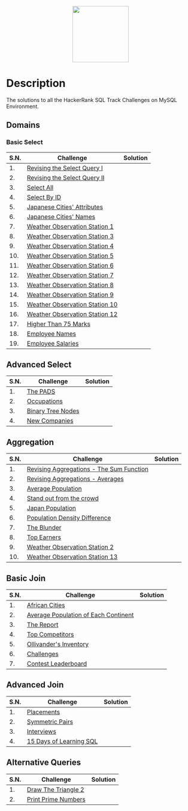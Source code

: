 <p align="center">
    <a href="https://www.hackerrank.com/jivan_katwal99">
        <img height="150" src="https://cdn.worldvectorlogo.com/logos/hackerrank.svg" />
    </a>
</p>

# Description

The solutions to all the HackerRank SQL Track Challenges on MySQL Environment.

## Domains

### Basic Select

|S.N.|Challenge |Solution|
|----|----------|--------|
|1.|[Revising the Select Query I](https://www.hackerrank.com/challenges/revising-the-select-query)||
|2.|[Revising the Select Query II](https://www.hackerrank.com/challenges/revising-the-select-query-2)||
|3.|[Select All](https://www.hackerrank.com/challenges/select-all-sql)||
|4.|[Select By ID](https://www.hackerrank.com/challenges/select-by-id)||
|5.|[Japanese Cities' Attributes](https://www.hackerrank.com/challenges/japanese-cities-attributes)||
|6.|[Japanese Cities' Names](https://www.hackerrank.com/challenges/japanese-cities-name)||
|7.|[Weather Observation Station 1](https://www.hackerrank.com/challenges/weather-observation-station-1)||
|8.|[Weather Observation Station 3](https://www.hackerrank.com/challenges/weather-observation-station-3)||
|9.|[Weather Observation Station 4](https://www.hackerrank.com/challenges/weather-observation-station-4)||
|10.|[Weather Observation Station 5](https://www.hackerrank.com/challenges/weather-observation-station-5)||
|11.|[Weather Observation Station 6](https://www.hackerrank.com/challenges/weather-observation-station-6)||
|12.|[Weather Observation Station 7](https://www.hackerrank.com/challenges/weather-observation-station-7)||
|13.|[Weather Observation Station 8](https://www.hackerrank.com/challenges/weather-observation-station-8)||
|14.|[Weather Observation Station 9](https://www.hackerrank.com/challenges/weather-observation-station-9)||
|15.|[Weather Observation Station 10](https://www.hackerrank.com/challenges/weather-observation-station-10)||
|16.|[Weather Observation Station 12](https://www.hackerrank.com/challenges/weather-observation-station-12)||
|17.|[Higher Than 75 Marks](https://www.hackerrank.com/challenges/more-than-75-marks)||
|18.|[Employee Names](https://www.hackerrank.com/challenges/name-of-employees)||
|19.|[Employee Salaries](https://www.hackerrank.com/challenges/salary-of-employees)||
## Advanced Select

|S.N.|Challenge |Solution|
|----|----------|--------|
|1.|[The PADS](https://www.hackerrank.com/challenges/the-pads)||
|2.|[Occupations](https://www.hackerrank.com/challenges/occupations)||
|3.|[Binary Tree Nodes](https://www.hackerrank.com/challenges/binary-search-tree-1)||
|4.|[New Companies](https://www.hackerrank.com/challenges/the-company)||

## Aggregation

|S.N.|Challenge |Solution|
|----|----------|--------|
|1.|[Revising Aggregations - The Sum Function](https://www.hackerrank.com/challenges/revising-aggregations-sum)||
|2.|[Revising Aggregations - Averages](https://www.hackerrank.com/challenges/revising-aggregations-the-average-function)||
|3.|[Average Population](https://www.hackerrank.com/challenges/average-population)||
|4.|[Stand out from the crowd](https://www.hackerrank.com/skills-verification)||
|5.|[Japan Population](https://www.hackerrank.com/challenges/japan-population)||
|6.|[Population Density Difference](https://www.hackerrank.com/challenges/population-density-difference)||
|7.|[The Blunder](https://www.hackerrank.com/challenges/the-blunder)||
|8.|[Top Earners](https://www.hackerrank.com/challenges/earnings-of-employees)||
|9.|[Weather Observation Station 2](https://www.hackerrank.com/challenges/weather-observation-station-2)||
|10.|[Weather Observation Station 13](https://www.hackerrank.com/challenges/weather-observation-station-13)||

## Basic Join

|S.N.|Challenge |Solution|
|----|----------|--------|
|1.|[African Cities](https://www.hackerrank.com/challenges/african-cities)||
|2.|[Average Population of Each Continent](https://www.hackerrank.com/challenges/average-population-of-each-continent)||
|3.|[The Report](https://www.hackerrank.com/challenges/the-report)||
|4.|[Top Competitors](https://www.hackerrank.com/challenges/full-score)||
|5.|[Ollivander's Inventory](https://www.hackerrank.com/challenges/harry-potter-and-wands)||
|6.|[Challenges](https://www.hackerrank.com/challenges/challenges)||
|7.|[Contest Leaderboard](https://www.hackerrank.com/challenges/contest-leaderboard)||

## Advanced Join

|S.N.|Challenge |Solution|
|----|----------|--------|
|1.|[Placements](https://www.hackerrank.com/challenges/placements)||
|2.|[Symmetric Pairs](https://www.hackerrank.com/challenges/symmetric-pairs)||
|3.|[Interviews](https://www.hackerrank.com/challenges/interviews)||
|4.|[15 Days of Learning SQL](https://www.hackerrank.com/challenges/15-days-of-learning-sql)||

## Alternative Queries

|S.N.|Challenge |Solution|
|----|----------|--------|
|1.|[Draw The Triangle 2](https://www.hackerrank.com/challenges/draw-the-triangle-2)||
|2.|[Print Prime Numbers](https://www.hackerrank.com/challenges/print-prime-numbers)||
